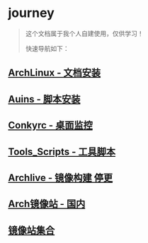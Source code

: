 # journey

> 这个文档属于我个人自建使用，仅供学习！
>
> 快速导航如下：

## [ArchLinux - 文档安装](https://gitee.com/auroot/arch_wiki/blob/master/ArchLinux/arch_install.md)

## [Auins - 脚本安装](https://gitee.com/auroot/Auins)

## [Conkyrc - 桌面监控](https://gitee.com/auroot/conkyrc)

## [Tools_Scripts - 工具脚本](https://gitee.com/auroot/arch_script)

## [Archlive - 镜像构建 停更](https://gitee.com/auroot/auroot-archlive)

## [Arch镜像站 - 国内](https://gitee.com/auroot/Auins/blob/master/arch-mirrors.md)

## [镜像站集合](https://gitee.com/auroot/arch_wiki/blob/master/mirrors-in-china.md)
